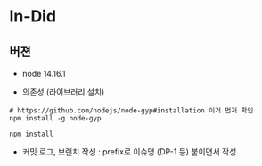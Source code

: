 # In-Did

## 버젼
- node 14.16.1


- 의존성 (라이브러리 설치)
```shell
# https://github.com/nodejs/node-gyp#installation 이거 먼저 확인
npm install -g node-gyp

npm install
```

- 커밋 로그, 브랜치 작성
: prefix로 이슈명 (DP-1 등) 붙이면서 작성
